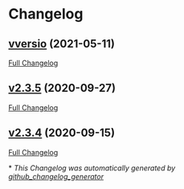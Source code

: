# Changelog

## [vversio](https://github.com/nutjob4life/dr.who/tree/vversio) (2021-05-11)

[Full Changelog](https://github.com/nutjob4life/dr.who/compare/v2.3.5...vversio)

## [v2.3.5](https://github.com/nutjob4life/dr.who/tree/v2.3.5) (2020-09-27)

[Full Changelog](https://github.com/nutjob4life/dr.who/compare/v2.3.4...v2.3.5)

## [v2.3.4](https://github.com/nutjob4life/dr.who/tree/v2.3.4) (2020-09-15)

[Full Changelog](https://github.com/nutjob4life/dr.who/compare/164a4ae7901af9aad706e74bb5b0e1e6151f0008...v2.3.4)



\* *This Changelog was automatically generated by [github_changelog_generator](https://github.com/github-changelog-generator/github-changelog-generator)*
